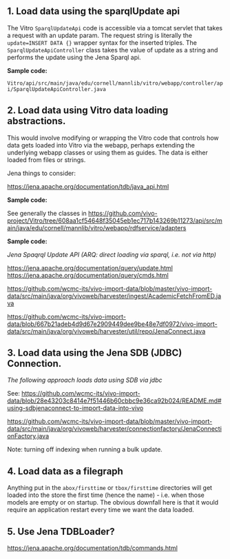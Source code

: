 ## 1. Load data using the sparqlUpdate api

The Vitro `SparqlUpdateApi` code is accessible via a tomcat servlet that takes a request with an update param. The request string is literally the `update=INSERT DATA {}` wrapper syntax for the inserted triples. The `SparqlUpdateApiController` class takes the value of update as a string and performs the update using the Jena Sparql api.

**Sample code:**

`Vitro/api/src/main/java/edu/cornell/mannlib/vitro/webapp/controller/api/SparqlUpdateApiController.java`

## 2. Load data using Vitro data loading abstractions.

This would involve modifying or wrapping the Vitro code that controls how data gets loaded into Vitro via the webapp, perhaps extending the underlying webapp classes or using them as guides. The data is either loaded from files or strings.

Jena things to consider:

https://jena.apache.org/documentation/tdb/java_api.html

**Sample code:**

See generally the classes in https://github.com/vivo-project/Vitro/tree/608aa1cf54648f35045eb1ec717b143269b11273/api/src/main/java/edu/cornell/mannlib/vitro/webapp/rdfservice/adapters

**Sample code:**

_Jena Spaqrql Update API (ARQ: direct loading via sparql, i.e. not via http)_

https://jena.apache.org/documentation/query/update.html
https://jena.apache.org/documentation/query/cmds.html

https://github.com/wcmc-its/vivo-import-data/blob/master/vivo-import-data/src/main/java/org/vivoweb/harvester/ingest/AcademicFetchFromED.java

https://github.com/wcmc-its/vivo-import-data/blob/667b21adeb4d9d67e2909449dee9be48e7df0972/vivo-import-data/src/main/java/org/vivoweb/harvester/util/repo/JenaConnect.java

## 3. Load data using the Jena SDB (JDBC) Connection.

_The following approach loads data using SDB via jdbc_

See: https://github.com/wcmc-its/vivo-import-data/blob/28e43203c8414e7f51446b60cbbc9e36ca92b024/README.md#using-sdbjenaconnect-to-import-data-into-vivo

https://github.com/wcmc-its/vivo-import-data/blob/master/vivo-import-data/src/main/java/org/vivoweb/harvester/connectionfactory/JenaConnectionFactory.java

Note: turning off indexing when running a bulk update.

## 4. Load data as a filegraph
Anything put in the `abox/firsttime` or `tbox/firsttime` directories will get loaded into the store the first time (hence the name) - i.e. when those models are empty or on startup. The obvious downfall here is that it would require an application restart every time we want the data loaded.

## 5. Use Jena TDBLoader?

https://jena.apache.org/documentation/tdb/commands.html